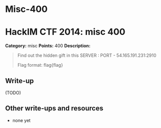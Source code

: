 # Misc-400
# HackIM CTF 2014: misc 400

**Category:** misc
**Points:** 400
**Description:**

> Find out the hidden gift in this SERVER : PORT - 54.165.191.231:2910 
>
> Flag format: flag{flag}

## Write-up

(TODO)

## Other write-ups and resources

* none yet
